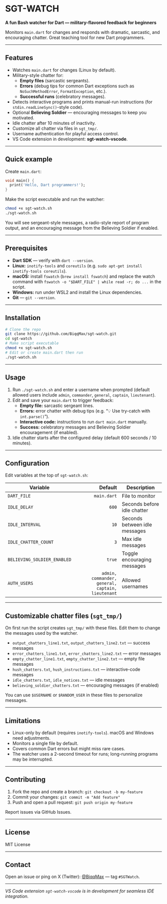 # SGT-WATCH

**A fun Bash watcher for Dart — military-flavored feedback for beginners**

Monitors `main.dart` for changes and responds with dramatic, sarcastic, and encouraging chatter. Great teaching tool for new Dart programmers.

---

## Features

- Watches `main.dart` for changes (Linux by default).
- Military-style chatter for:
  - **Empty files** (sarcastic sergeants).
  - **Errors** (debug tips for common Dart exceptions such as `NoSuchMethodError`, `FormatException`, etc.).
  - **Successful runs** (celebratory messages).
- Detects interactive programs and prints manual-run instructions (for `stdin.readLineSync()`-style code).
- Optional **Believing Soldier** — encouraging messages to keep you motivated.
- Idle chatter after 10 minutes of inactivity.
- Customize all chatter via files in `sgt_tmp/`.
- Username authentication for playful access control.
- VS Code extension in development: **sgt-watch-vscode**.

---

## Quick example

Create `main.dart`:

```dart
void main() {
  print('Hello, Dart programmers!');
}
```

Make the script executable and run the watcher:

```bash
chmod +x sgt-watch.sh
./sgt-watch.sh
```

You will see sergeant-style messages, a radio-style report of program output, and an encouraging message from the Believing Soldier if enabled.

---

## Prerequisites

- **Dart SDK** — verify with `dart --version`.
- **Linux:** `inotify-tools` and `coreutils` (e.g. `sudo apt-get install inotify-tools coreutils`).
- **macOS:** install `fswatch` (`brew install fswatch`) and replace the watch command with `fswatch -o "$DART_FILE" | while read -r; do ...` in the script.
- **Windows:** run under WSL2 and install the Linux dependencies.
- **Git** — `git --version`.

---

## Installation

```bash
# Clone the repo
git clone https://github.com/BiqqMax/sgt-watch.git
cd sgt-watch
# Make script executable
chmod +x sgt-watch.sh
# Edit or create main.dart then run
./sgt-watch.sh
```

---

## Usage

1. Run `./sgt-watch.sh` and enter a username when prompted (default allowed users include `admin`, `commander`, `general`, `captain`, `lieutenant`).
2. Edit and save your `main.dart` to trigger feedback:
   - **Empty file:** sarcastic sergeant lines.
   - **Errors:** error chatter with debug tips (e.g. “💡 Use try-catch with `int.parse()`”).
   - **Interactive code:** instructions to run `dart main.dart` manually.
   - **Success:** celebratory messages and Believing Soldier encouragement (if enabled).
3. Idle chatter starts after the configured delay (default 600 seconds / 10 minutes).

---

## Configuration

Edit variables at the top of `sgt-watch.sh`:

| Variable | Default | Description |
|---|---:|---|
| `DART_FILE` | `main.dart` | File to monitor |
| `IDLE_DELAY` | `600` | Seconds before idle chatter |
| `IDLE_INTERVAL` | `10` | Seconds between idle messages |
| `IDLE_CHATTER_COUNT` | `3` | Max idle messages |
| `BELIEVING_SOLDIER_ENABLED` | `true` | Toggle encouraging messages |
| `AUTH_USERS` | `admin, commander, general, captain, lieutenant` | Allowed usernames |

---

## Customizable chatter files (`sgt_tmp/`)

On first run the script creates `sgt_tmp/` with these files. Edit them to change the messages used by the watcher.

- `output_chatters_line1.txt`, `output_chatters_line2.txt` — success messages
- `error_chatters_line1.txt`, `error_chatters_line2.txt` — error messages
- `empty_chatter_line1.txt`, `empty_chatter_line2.txt` — empty file messages
- `hush_chatters.txt`, `hush_instructions.txt` — interactive-code messages
- `idle_chatters.txt`, `idle_notices.txt` — idle messages
- `believing_soldier_chatters.txt` — encouraging messages (if enabled)

You can use `$USERNAME` or `$RANDOM_USER` in these files to personalize messages.

---

## Limitations

- Linux-only by default (requires `inotify-tools`). macOS and Windows need adjustments.
- Monitors a single file by default.
- Covers common Dart errors but might miss rare cases.
- The watcher uses a 2-second timeout for runs; long-running programs may be interrupted.

---

## Contributing

1. Fork the repo and create a branch: `git checkout -b my-feature`
2. Commit your changes: `git commit -m "Add feature"`
3. Push and open a pull request: `git push origin my-feature`

Report issues via GitHub Issues.

---

## License

MIT License

---

## Contact

Open an issue or ping on X (Twitter): [@BiqqMax](https://x.com/BiqqMax) — tag `#SGTWatch`.

---

*VS Code extension `sgt-watch-vscode` is in development for seamless IDE integration.*
